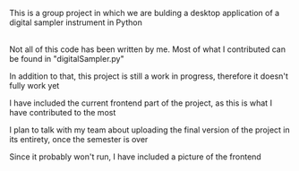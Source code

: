 This is a group project in which we are bulding a desktop application of a digital sampler instrument in Python

<br>Not all of this code has been written by me. Most of what I contributed can be found in "digitalSampler.py"<br>

In addition to that, this project is still a work in progress, therefore it doesn't fully work yet<br>

I have included the current frontend part of the project, as this is what I have contributed to the most<br>

I plan to talk with my team about uploading the final version of the project in its entirety, once the semester is over<br>

Since it probably won't run, I have included a picture of the frontend

